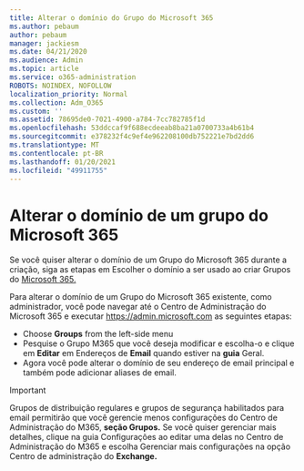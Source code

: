 ```yaml
---
title: Alterar o domínio do Grupo do Microsoft 365
ms.author: pebaum
author: pebaum
manager: jackiesm
ms.date: 04/21/2020
ms.audience: Admin
ms.topic: article
ms.service: o365-administration
ROBOTS: NOINDEX, NOFOLLOW
localization_priority: Normal
ms.collection: Adm_O365
ms.custom: ''
ms.assetid: 78695de0-7021-4900-a784-7cc782785f1d
ms.openlocfilehash: 53ddccaf9f688ecdeeab8ba21a0700733a4b61b4
ms.sourcegitcommit: e378232f4c9ef4e962208100db752221e7bd2dd6
ms.translationtype: MT
ms.contentlocale: pt-BR
ms.lasthandoff: 01/20/2021
ms.locfileid: "49911755"
---
```

# <a name="change-the-domain-for-a-microsoft-365-group"></a>Alterar o domínio de um grupo do Microsoft 365

Se você quiser alterar o domínio de um Grupo do Microsoft 365 durante a criação, siga as etapas em Escolher o domínio a ser usado ao criar Grupos do [Microsoft 365.](https://docs.microsoft.com/microsoft-365/admin/create-groups/choose-domain-to-create-groups)

Para alterar o domínio de um Grupo do Microsoft 365 existente, como administrador, você pode navegar até o Centro de Administração do Microsoft 365 e executar https://admin.microsoft.com as seguintes etapas:

- Choose **Groups** from the left-side menu
- Pesquise o Grupo M365 que você deseja modificar e escolha-o e clique em **Editar** em Endereços de **Email** quando estiver na **guia** Geral.
- Agora você pode alterar o domínio de seu endereço de email principal e também pode adicionar aliases de email.

> [!IMPORTANT]
> Grupos de distribuição regulares e grupos de segurança habilitados para email permitirão que você gerencie menos configurações do Centro de Administração do M365, **seção Grupos.** Se você quiser gerenciar mais detalhes,  clique na guia Configurações ao editar uma delas no Centro de Administração do M365 e escolha Gerenciar mais configurações na opção Centro de administração do **Exchange.**